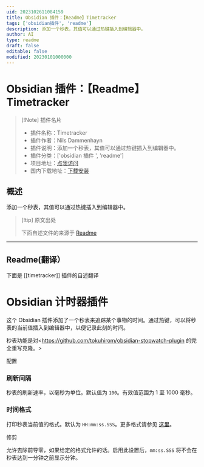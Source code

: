 ```yaml
---
uid: 2023102611084159
title: Obsidian 插件：【Readme】Timetracker
tags: ['obsidian插件', 'readme']
description: 添加一个秒表，其值可以通过热键插入到编辑器中。
author: AI
type: readme
draft: false
editable: false
modified: 20230101000000
---
```


# Obsidian 插件：【Readme】Timetracker

> [!Note] 插件名片
> - 插件名称：Timetracker
> - 插件作者：Nils Dammenhayn
> - 插件说明：添加一个秒表，其值可以通过热键插入到编辑器中。
> - 插件分类：['obsidian 插件 ', 'readme']
> - 项目地址：[点我访问](https://github.com/hedgehog1833/obsidian-timetracker)
> - 国内下载地址：[下载安装](https://pkmer.cn/products/plugin/pluginMarket/?timetracker)

## 概述

添加一个秒表，其值可以通过热键插入到编辑器中。

> [!tip] 原文出处
>
>下面自述文件的来源于 [Readme](https://ghproxy.net/https://raw.githubusercontent.com/hedgehog1833/obsidian-timetracker/main/README.md)
>

---

## Readme(翻译）

下面是 [[timetracker]] 插件的自述翻译

# Obsidian 计时器插件

这个 Obsidian 插件添加了一个秒表来追踪某个事物的时间。通过热键，可以将秒表的当前值插入到编辑器中，以便记录此刻的时间。

秒表功能是对<<https://github.com/tokuhirom/obsidian-stopwatch-plugin> 的完全重写克隆。>

配置

### 刷新间隔

秒表的刷新速率，以毫秒为单位。默认值为 `100`。有效值范围为 1 至 1000 毫秒。

### 时间格式

打印秒表当前值的格式。默认为 `HH:mm:ss.SSS`。更多格式请参见 [这里](https://github.com/jsmreese/moment-duration-format#template-string)。

修剪

允许去除前导零，如果给定的格式允许的话。启用此设置后，`mm:ss.SSS` 将不会在秒表达到一分钟之前显示分钟。
